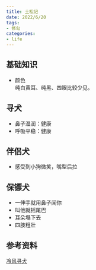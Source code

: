 ```yaml
---
title: 土松记
date: 2022/6/20
tags:
- 修勾
categories:
- life
---
```



## 基础知识
- 颜色  
纯白黄耳、纯黑、四眼比较少见。


<!--more-->


## 寻犬
- 鼻子湿润：健康
- 呼吸平稳：健康


## 伴侣犬
- 感受到小狗微笑，嘴型后拉


## 保镖犬
- 一伸手就用鼻子闻你
- 叫他就摇尾巴
- 耳朵塌下去
- 四肢粗壮


## 参考资料  
[冷风寻犬](https://space.bilibili.com/2136759778)
